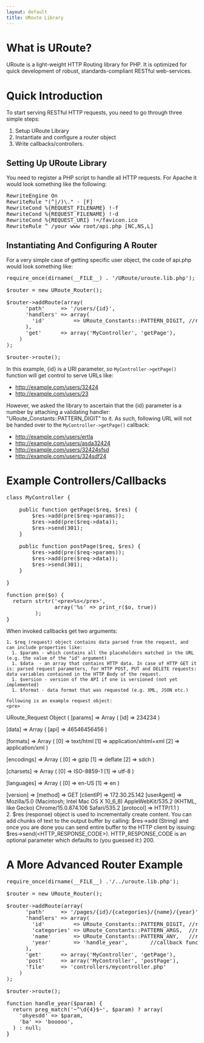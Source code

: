 ```yaml
---
layout: default
title: URoute Library
---
```


# What is URoute?

URoute is a light-weight HTTP Routing library for PHP. It is optimized for quick development of robust, standards-compliant RESTful web-services.  

# Quick Introduction

To start serving RESTful HTTP requests, you need to go through three simple steps:

1. Setup URoute Library
1. Instantiate and configure a router object
1. Write callbacks/controllers.

## Setting Up URoute Library

You need to register a PHP script to handle all HTTP requests. For Apache it would look something like the following: 

<pre>
RewriteEngine On
RewriteRule "(^|/)\." - [F]
RewriteCond %{REQUEST_FILENAME} !-f
RewriteCond %{REQUEST_FILENAME} !-d
RewriteCond %{REQUEST_URI} !=/favicon.ico
RewriteRule ^ /your_www_root/api.php [NC,NS,L]
</pre>

## Instantiating And Configuring A Router

For a very simple case of getting specific user object, the code of api.php would look something like:

<pre>
require_once(dirname(__FILE__) . '/URoute/uroute.lib.php');

$router = new URoute_Router();

$router->addRoute(array(
	  'path'     => '/users/{id}',
	  'handlers' => array(
	    'id'         => URoute_Constants::PATTERN_DIGIT, //regex
	  ),
	  'get'      => array('MyController', 'getPage'),
	)
);

$router->route();
</pre>

In this example, {id} is a URI parameter, so `MyController->getPage()` function will get control to serve URLs like:

* http://example.com/users/32424
* http://example.com/users/23

However, we asked the library to ascertain that the {id} parameter is a number by attaching a validating handler: "URoute_Constants::PATTERN_DIGIT" to it. As such, following URL will not be handed over to the `MyController->getPage()` callback:

* http://example.com/users/ertla
* http://example.com/users/asda32424
* http://example.com/users/32424sfsd
* http://example.com/users/324sdf24

# Example Controllers/Callbacks

<pre>
class MyController {

	public function getPage($req, $res) {
		$res->add(pre($req->params));
	    $res->add(pre($req->data));
	    $res->send(301);    
	}

	public function postPage($req, $res) {
		$res->add(pre($req->params));
	    $res->add(pre($req->data));
	    $res->send(301);    
	}

}	

function pre($o) {
  return strtr('&lt;pre&gt;%s&lt;/pre&gt;', 
               array('%s' => print_r($o, true))
         );
}
</pre>

When invoked callbacks get two arguments:

    1. $req (request) object contains data parsed from the request, and can include properties like:
	  1. $params - which contains all the placeholders matched in the URL (e.g. the value of the "id" argument)
	  1. $data  - an array that contains HTTP data. In case of HTTP GET it is: parsed request parameters, for HTTP POST, PUT and DELETE requests: data variables contained in the HTTP Body of the request.
	  1. $version - version of the API if one is versioned (not yet implemented)
	  1. $format - data format that was requested (e.g. XML, JSON etc.)
	
	Following is an example request object:
	<pre>
URoute_Request Object
(
[params] => Array
(
	[id] => 234234
)

[data] => Array
	(
	  [api] => 46546456456
	)

[formats] => Array
	(
	  [0] => text/html
	  [1] => application/xhtml+xml
	  [2] => application/xml
	)

[encodings] => Array
	(
	  [0] => gzip
	  [1] => deflate
	  [2] => sdch
	)

[charsets] => Array
	(
	  [0] => ISO-8859-1
	  [1] => utf-8
	)

[languages] => Array
	(
	  [0] => en-US
	  [1] => en
	)

[version] => 
[method] => GET
[clientIP] => 172.30.25.142
[userAgent] => Mozilla/5.0 (Macintosh; Intel Mac OS X 10_6_8) AppleWebKit/535.2 (KHTML, like Gecko) Chrome/15.0.874.106 Safari/535.2
[protocol] => HTTP/1.1
)		
	</pre>
2. $res (response) object is used to incrementally create content. You can add chunks of text to the output buffer by calling: $res->add (String) and once you are done you can send entire buffer to the HTTP client by issuing: $res->send(<HTTP_RESPONSE_CODE>). HTTP_RESPONSE_CODE is an optional parameter which defaults to (you guessed it:) 200.

# A More Advanced Router Example

<pre>
require_once(dirname(__FILE__) .'/../uroute.lib.php');

$router = new URoute_Router();

$router->addRoute(array(
      'path'     => '/pages/{id}/{categories}/{name}/{year}',
      'handlers' => array(
        'id'         => URoute_Constants::PATTERN_DIGIT, //regex
        'categories' => URoute_Constants::PATTERN_ARGS,  //regex
        'name'       => URoute_Constants::PATTERN_ANY,   //regex
        'year'       => 'handle_year',       //callback function
      ),
      'get'      => array('MyController', 'getPage'),
      'post'     => array('MyController', 'postPage'),
      'file'     => 'controllers/mycontroller.php'
    )
);

$router->route();

function handle_year($param) {
  return preg_match('~^\d{4}$~', $param) ? array(
    'ohyesdd' => $param,
    'ba' => 'booooo',
  ) : null;
}
</pre>